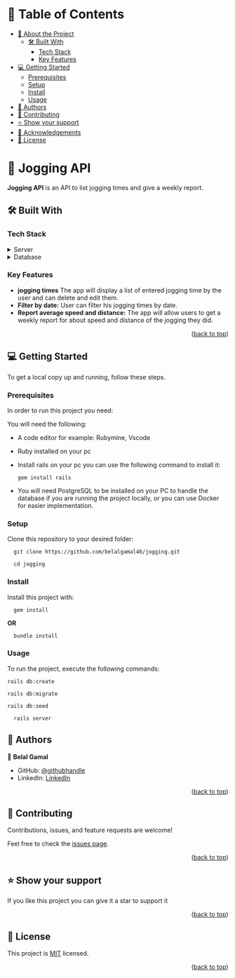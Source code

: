 <a name="readme-top"></a>

<!-- TABLE OF CONTENTS -->

# 📗 Table of Contents

- [📖 About the Project](#about-project)
    - [🛠 Built With](#built-with)
        - [Tech Stack](#tech-stack)
        - [Key Features](#key-features)
- [💻 Getting Started](#getting-started)
    - [Prerequisites](#prerequisites)
    - [Setup](#setup)
    - [Install](#install)
    - [Usage](#usage)
- [👥 Authors](#authors)
- [🤝 Contributing](#contributing)
- [⭐️ Show your support](#support)
- [🙏 Acknowledgements](#acknowledgements)
- [📝 License](#license)

<!-- PROJECT DESCRIPTION -->

# 📖 Jogging API <a name="about-project"></a>

**Jogging API** is an API to list jogging times and give a weekly report.

## 🛠 Built With <a name="built-with"></a>

### Tech Stack <a name="tech-stack"></a>

<details>
  <summary>Server</summary>
  <ul>
    <li><a href="https://rubyonrails.org/">Ruby on Rails</a></li>
  </ul>
</details>

<details>
<summary>Database</summary>
  <ul>
    <li><a href="https://www.postgresql.org/">PostgreSQL</a></li>
  </ul>
</details>

<!-- Features -->

### Key Features <a name="key-features"></a>

- **jogging times** The app will display a list of entered jogging time by the user and can delete and edit them.
- **Filter by date:** User can filter his jogging times by date.
- **Report average speed and distance:** The app will allow users to get a weekly report for about speed and distance of the jogging they did.

<p align="right">(<a href="#readme-top">back to top</a>)</p>

<!-- GETTING STARTED -->

## 💻 Getting Started <a name="getting-started"></a>

To get a local copy up and running, follow these steps.

### Prerequisites

In order to run this project you need:

You will need the following:
- A code editor for example: Rubymine, Vscode
- Ruby installed on your pc
- Install rails on your pc you can use the following command to install it:

    ```
    gem install rails
    ```
- You will need PostgreSQL to be installed on your PC to handle the database if you are running the project locally, or you can use Docker for easier implementation.

### Setup

Clone this repository to your desired folder:

```
  git clone https://github.com/belalgamal46/jogging.git
```

```
  cd jogging
```

### Install

Install this project with:

```
  gem install
```

**OR**

```
  bundle install
```

### Usage

To run the project, execute the following commands:

```
rails db:create
```

```
rails db:migrate
```

```
rails db:seed
```

```
  rails server
```

<!-- AUTHORS -->

## 👥 Authors <a name="authors"></a>

👤 **Belal Gamal**

- GitHub: [@githubhandle](https://github.com/belalgamal46)
- LinkedIn: [LinkedIn](https://www.linkedin.com/in/belalgamal/)

<p align="right">(<a href="#readme-top">back to top</a>)</p>

<!-- CONTRIBUTING -->

## 🤝 Contributing <a name="contributing"></a>

Contributions, issues, and feature requests are welcome!

Feel free to check the [issues page](https://github.com/belalgamal46/jogging/issues).

<p align="right">(<a href="#readme-top">back to top</a>)</p>

<!-- SUPPORT -->

## ⭐️ Show your support <a name="support"></a>

If you like this project you can give it a star to support it

<p align="right">(<a href="#readme-top">back to top</a>)</p>

<!-- LICENSE -->

## 📝 License <a name="license"></a>

This project is [MIT](./LICENSE.md) licensed.

<p align="right">(<a href="#readme-top">back to top</a>)</p>